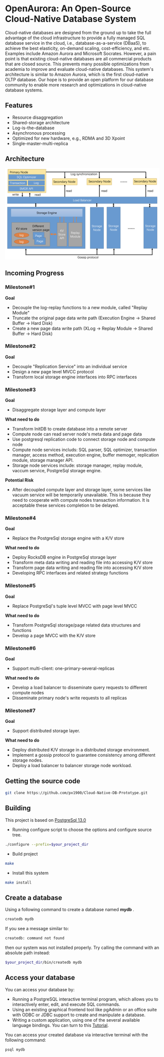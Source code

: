 # OpenAurora: An Open-Source Cloud-Native Database System

Cloud-native databases are designed from the ground up to take the full advantage of the cloud infrastructure to provide a fully managed SQL database service in the cloud, i.e., database-as-a-service (DBaaS), to achieve the best elasticity, on-demand scaling, cost-efficiency, and etc. Examples include Amazon Aurora and Microsoft Socrates. However, a pain point is that existing cloud-native databases are all commercial products that are closed source. This prevents many possible optimizations from academia to improve and evaluate cloud-native databases. This system's architecture is similar to Amazon Aurora, which is the first cloud-native OLTP database. Our hope is to provide an open platform for our database community to enable more research and optimizations in cloud-native database systems.

## Features
* Resource disaggregation
* Shared-storage architecture
* Log-is-the-database
* Asynchronous processing
* Optimized for new hardware, e.g., RDMA and 3D Xpoint
* Single-master-multi-replica

## Architecture
<img src="OpenAurora-Arch.png" alt="drawing" width="700"/>

## Incoming Progress

### Milestone#1
**Goal**
* Decouple the log-replay functions to a new module, called "Replay Module"
* Truncate the original page data write path (Execution Engine -> Shared Buffer -> Hard Disk)
* Create a new page data write path (XLog -> Replay Module -> Shared Buffer -> Hard Disk)

### Milestone#2
**Goal**
* Decouple "Replication Service" into an individual service
* Design a new page level MVCC protocol
* Transform local storage engine interfaces into RPC interfaces

### Milestone#3
**Goal**
* Disaggregate storage layer and compute layer

**What need to do**
* Transform InitDB to create database into a remote server
* Compute node can read server node's meta data and page data
* Use postgresql replication code to connect storage node and compute node
* Compute node services includs: SQL parser, SQL optimizer, transaction manager, access method, execution engine, buffer memoger, replication module, storage manager API.
* Storage node services include: storage manager, replay module, vaccum service, PostgreSql storage engine.

**Potential Risk**
* After decoupled compute layer and storage layer, some services like vacuum service will be temporarily unavailable. This is because they need to cooperate with compute nodes transaction information. It is acceptable these services completion to be delayed.  
  
  
### Milestone#4
**Goal**
* Replace the PostgreSql storage engine with a K/V store

**What need to do**
* Deploy RocksDB engine in PostgreSql storage layer
* Transform meta data writing and reading file into accessing K/V store
* Transform page data writing and reading file into accessing K/V store
* Developing RPC interfaces and related strategy functions
  

### Milestone#5
**Goal**
* Replace PostgreSql's tuple level MVCC with page level MVCC

**What need to do**
* Transform PostgreSql storage/page related data structures and functions
* Develop a page MVCC with the K/V store

  
### Milestone#6
**Goal**
* Support multi-client: one-primary-several-replicas

**What need to do**
* Develop a load balancer to disseminate query requests to different compute nodes
* Disseminate primary node's write requests to all replicas

  
### Milestone#7
**Goal**
* Support distributed storage layer.

**What need to do**
* Deploy distributed K/V storage in a distributed storage environment.
* Implement a gossip protocol to guarantee consistency among different storage nodes.
* Deploy a load balancer to balancer storage node workload. 

## Getting the source code
```bash
git clone https://github.com/px1900/Cloud-Native-DB-Prototype.git
```

## Building

This project is based on [PostgreSql 13.0](https://www.postgresql.org/docs/13/release-13.html "PostgreSQL-13.0") 

* Running configure script to choose the options and configure source tree.
```bash
./configure --prefix=$your_project_dir
```
* Build project
```bash
make 
```

* Install this system
```bash
make install
```

## Create a database
Using a following command to create a database named <strong> mydb </strong>.
```bash
createdb mydb
```
If you see a message similar to:

```bash
createdb: command not found
```
then our system was not installed properly. Try calling the command with an absolute path instead:
```bash
$your_project_dir/bin/createdb mydb
```

## Access your database
You can access your database by: 

* Running a PostgreSQL interactive terminal program, which allows you to interactively enter, edit, and execute SQL commands.
* Using an existing graphical frontend tool like pgAdmin or an office suite with ODBC or JDBC support to create and manipulate a database.
* Writing a custom application, using one of the several available language bindings. You can turn to this [Tutorial](https://www.postgresql.org/docs/14/client-interfaces.html "PostgreSQL Client Interfaces").

You can access your created database via interactive terminal with the following command:
```bash
psql mydb
```



